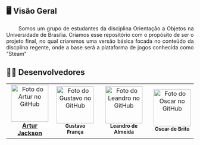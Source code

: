 ## 🖥️ Visão Geral

<p align="justify"> &emsp;&emsp;
  Somos um grupo de estudantes da disciplina Orientação a Objetos na Universidade de Brasília. Criamos esse repositório com o propósito de ser o projeto final, no qual criaremos uma versão básica focada no conteúdo da discplina regente, onde a base será a plataforma de jogos conhecida como "Steam"
</p>

## 🧑‍💻 Desenvolvedores
    
<table>
  <tr>
    <td align="center">
      <a href="#">
        <img src="https://avatars.githubusercontent.com/u/100738244?v=4" width="100px;" alt="Foto do Artur no GitHub"/><br>
        <sub>
          <b><a href="https://github.com/artur-jack">Artur Jackson</a></b>
        </sub>
      </a>
    </td>
    <td align="center">
      <a href="#">
        <img src="https://avatars.githubusercontent.com/u/61592832?v=4" width="100px;" alt="Foto do Gustavo no GitHub"/><br>
        <sub>
          <b>Gustavo França</b>
        </sub>
      </a>
    </td>
    <td align="center">
      <a href="#">
        <img src="https://avatars.githubusercontent.com/u/90487905?v=4" width="100px;" alt="Foto do Leandro no GitHub "/><br>
        <sub>
          <b>Leandro de Almeida</b>
        </sub>
      </a>
    </td>
    <td align="center">
      <a href="#">
        <img src="https://avatars.githubusercontent.com/u/98489703?v=4" width="100px;" alt="Foto do Oscar no GitHub"/><br>
        <sub>
          <b>Oscar de Brito</b>
        </sub>
      </a>
    </td>
  </tr>
</table>

